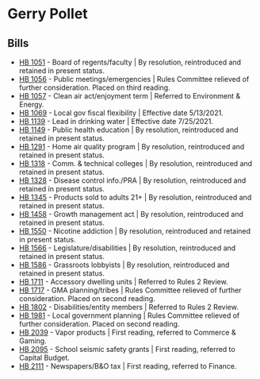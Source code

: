 # Gerry Pollet
## Bills
* [HB 1051](/bill/2021-22/hb/1051/) - Board of regents/faculty | By resolution, reintroduced and retained in present status.
* [HB 1056](/bill/2021-22/hb/1056/) - Public meetings/emergencies | Rules Committee relieved of further consideration.  Placed on third reading.
* [HB 1057](/bill/2021-22/hb/1057/) - Clean air act/enjoyment term | Referred to Environment & Energy.
* [HB 1069](/bill/2021-22/hb/1069/) - Local gov fiscal flexibility | Effective date 5/13/2021.
* [HB 1139](/bill/2021-22/hb/1139/) - Lead in drinking water | Effective date 7/25/2021.
* [HB 1149](/bill/2021-22/hb/1149/) - Public health education | By resolution, reintroduced and retained in present status.
* [HB 1291](/bill/2021-22/hb/1291/) - Home air quality program | By resolution, reintroduced and retained in present status.
* [HB 1318](/bill/2021-22/hb/1318/) - Comm. & technical colleges | By resolution, reintroduced and retained in present status.
* [HB 1328](/bill/2021-22/hb/1328/) - Disease control info./PRA | By resolution, reintroduced and retained in present status.
* [HB 1345](/bill/2021-22/hb/1345/) - Products sold to adults 21+ | By resolution, reintroduced and retained in present status.
* [HB 1458](/bill/2021-22/hb/1458/) - Growth management act | By resolution, reintroduced and retained in present status.
* [HB 1550](/bill/2021-22/hb/1550/) - Nicotine addiction | By resolution, reintroduced and retained in present status.
* [HB 1566](/bill/2021-22/hb/1566/) - Legislature/disabilities | By resolution, reintroduced and retained in present status.
* [HB 1586](/bill/2021-22/hb/1586/) - Grassroots lobbyists | By resolution, reintroduced and retained in present status.
* [HB 1711](/bill/2021-22/hb/1711/) - Accessory dwelling units | Referred to Rules 2 Review.
* [HB 1717](/bill/2021-22/hb/1717/) - GMA planning/tribes | Rules Committee relieved of further consideration.  Placed on second reading.
* [HB 1802](/bill/2021-22/hb/1802/) - Disabilities/entity members | Referred to Rules 2 Review.
* [HB 1981](/bill/2021-22/hb/1981/) - Local government planning | Rules Committee relieved of further consideration.  Placed on second reading.
* [HB 2039](/bill/2021-22/hb/2039/) - Vapor products | First reading, referred to Commerce & Gaming.
* [HB 2095](/bill/2021-22/hb/2095/) - School seismic safety grants | First reading, referred to Capital Budget.
* [HB 2111](/bill/2021-22/hb/2111/) - Newspapers/B&O tax | First reading, referred to Finance.
